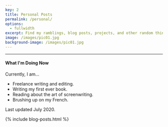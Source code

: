 ```yaml
---
key: 2
title: Personal Posts
permalink: /personal/
options:
  - fullwidth
excerpt: Find my ramblings, blog posts, projects, and other random things that I'm doing at the moment here.
image: /images/pic01.jpg
background-image: /images/pic01.jpg
---
```


<hr style="margin:0 0 1em 0;" />

#### What I'm Doing Now

<p style="margin:0">Currently, I am...</p>

- Freelance writing and editing.
- Writing my first ever book.
- Reading about the art of screenwriting.
- Brushing up on my French.
​

<span>Last updated July 2020.</span>

{% include blog-posts.html %}
